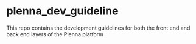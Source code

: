 # plenna_dev_guideline
This repo contains the development guidelines for both the front end and back end layers of the Plenna platform
